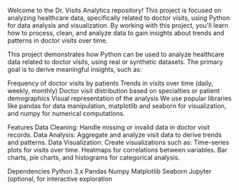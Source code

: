 Welcome to the Dr. Visits Analytics repository! This project is focused on analyzing healthcare data, specifically related to doctor visits, using Python for data analysis and visualization. By working with this project, you'll learn how to process, clean, and analyze data to gain insights about trends and patterns in doctor visits over time.


This project demonstrates how Python can be used to analyze healthcare data related to doctor visits, using real or synthetic datasets. The primary goal is to derive meaningful insights, such as:

Frequency of doctor visits by patients
Trends in visits over time (daily, weekly, monthly)
Doctor visit distribution based on specialties or patient demographics
Visual representation of the analysis
We use popular libraries like pandas for data manipulation, matplotlib and seaborn for visualization, and numpy for numerical computations.

Features
Data Cleaning: Handle missing or invalid data in doctor visit records.
Data Analysis: Aggregate and analyze visit data to derive trends and patterns.
Data Visualization: Create visualizations such as:
Time-series plots for visits over time.
Heatmaps for correlations between variables.
Bar charts, pie charts, and histograms for categorical analysis.

Dependencies
Python 3.x
Pandas
Numpy
Matplotlib
Seaborn
Jupyter (optional, for interactive exploration
